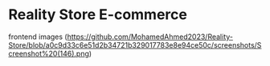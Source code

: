 # Reality Store E-commerce
frontend images
(https://github.com/MohamedAhmed2023/Reality-Store/blob/a0c9d33c6e51d2b34721b329017783e8e94ce50c/screenshots/Screenshot%20(146).png)
